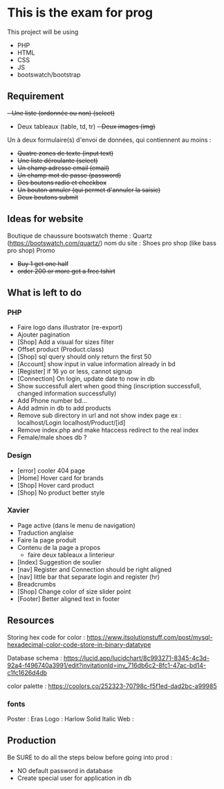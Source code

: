 # This is the exam for prog
This project will be using
- PHP
- HTML
- CSS
- JS
- bootswatch/bootstrap

## Requirement
~~- Une liste (ordonnée ou non) (select)~~
- Deux tableaux (table, td, tr)
~~- Deux images (img)~~

Un à deux formulaire(s) d'envoi de données, qui contiennent au moins :
- ~~Quatre zones de texte (input text)~~
- ~~Une liste déroulante (select)~~
- ~~Un champ adresse email (email)~~
- ~~Un champ mot de passe (password)~~
- ~~Des boutons radio et checkbox~~
- ~~Un bouton annuler (qui permet d'annuler la saisie)~~
- ~~Deux boutons submit~~

## Ideas for website
Boutique de chaussure
bootswatch theme : Quartz (https://bootswatch.com/quartz/)
nom du site : Shoes pro shop (like bass pro shop)
Promo
- ~~Buy 1 get one half~~
- ~~order 200 or more get a free tshirt~~

## What is left to do 
### PHP
- Faire logo dans illustrator (re-export)
- Ajouter pagination
- [Shop] Add a visual for sizes filter
- Offset product (Product.class)
- [Shop] sql query should only return the first 50
- [Account] show input in value information already in bd
- [Register] if 16 yo or less, cannot signup
- [Connection] On login, update date to now in db
- Show successfull alert when good thing (inscription successfull, changed information successfully)
- Add Phone number bd...
- Add admin in db to add products
- Remove sub directory in url and not show index page
ex : localhost/Login
localhost/Product/[id]
- Remove index.php and make htaccess redirect to the real index
- Female/male shoes db ?

### Design
- [error] cooler 404 page
- [Home] Hover card for brands
- [Shop] Hover card product
- [Shop] No product better style


### Xavier
- Page active (dans le menu de navigation)
- Traduction anglaise
- Faire la page produit
- Contenu de la page a propos
    - faire deux tableaux a linterieur
- [Index] Suggestion de soulier
- [nav] Register and Connection should be right aligned
- [nav] little bar that separate login and register (hr)
- Breadcrumbs
- [Shop] Change color of size slider point
- [Footer] Better aligned text in footer



## Resources
Storing hex code for color : https://www.itsolutionstuff.com/post/mysql-hexadecimal-color-code-store-in-binary-datatype

Database schema : https://lucid.app/lucidchart/8c993271-8345-4c3d-92a4-f496740a3991/edit?invitationId=inv_716db6c2-8fc1-47ac-bd14-c1fc1626d4db

color palette : https://coolors.co/252323-70798c-f5f1ed-dad2bc-a99985

### fonts
Poster          : Eras
Logo            : Harlow Solid Italic
Web             : 


## Production
Be SURE to do all the steps below before going into prod :
- NO default password in database
- Create special user for application in db
